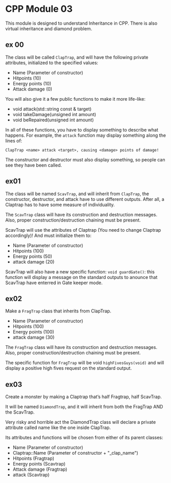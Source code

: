 # CPP Module 03

This module is designed to  understand Inheritance in CPP. There is also virtual inheritance and diamond problem.

## ex 00

The class will be called `ClapTrap`, and will have the following private attributes,
initialized to the specified values:
* Name (Parameter of constructor)
* Hitpoints (10)
* Energy points (10)
* Attack damage (0)

You will also give it a few public functions to make it more life-like:
* void attack(std::string const & target)
* void takeDamage(unsigned int amount)
* void beRepaired(unsigned int amount)

In all of these functions, you have to display something to describe what happens.
For example, the `attack` function may display something along the lines of:

`ClapTrap <name> attack <target>, causing <damage> points of damage!`

The constructor and destructor must also display something, so people can see they
have been called.

## ex01

The class will be named `ScavTrap`, and will inherit from `ClapTrap`, the constructor,
destructor, and attack have to use different outputs. After all, a Claptrap has to have
some measure of individuality.

The `ScavTrap` class will have its construction and destruction messages. Also, proper
construction/destruction chaining must be present.

ScavTrap will use the attributes of Claptrap (You need to change Claptrap accordingly)! And must initialize them to:
* Name (Parameter of constructor)
* Hitpoints (100)
* Energy points (50)
* attack damage (20)

ScavTrap will also have a new specific function: `void guardGate()`: this function
will display a message on the standard outputs to anounce that ScavTrap have enterred
in Gate keeper mode.

## ex02

Make a `FragTrap` class that inherits from ClapTrap.
* Name (Parameter of constructor)
* Hitpoints (100)
* Energy points (100)
* attack damage (30)

The `FragTrap` class will have its construction and destruction messages. Also, proper
construction/destruction chaining must be present.

The specific function for `FragTrap` will be void `highFivesGuys(void)` and will display a positive high fives request on the standard output.

## ex03

Create a monster by making a Claptrap that’s half Fragtrap, half ScavTrap.

It will be named `DiamondTrap`, and it will inherit from both the FragTrap AND the
ScavTrap.

Very risky and horrible act the DiamondTrap class will declare a private attribute
called name like the one inside ClapTrap.

Its attributes and functions will be chosen from either of its parent classes:
* Name (Parameter of constructor)
* Claptrap::Name (Parameter of constructor + "_clap_name")
* Hitpoints (Fragtrap)
* Energy points (Scavtrap)
* Attack damage (Fragtrap)
* attack (Scavtrap)